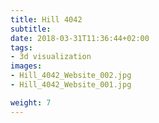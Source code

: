 ```yaml
---
title: Hill 4042
subtitle:
date: 2018-03-31T11:36:44+02:00
tags:
- 3d visualization
images:
- Hill_4042_Website_002.jpg
- Hill_4042_Website_001.jpg

weight: 7
---
```



